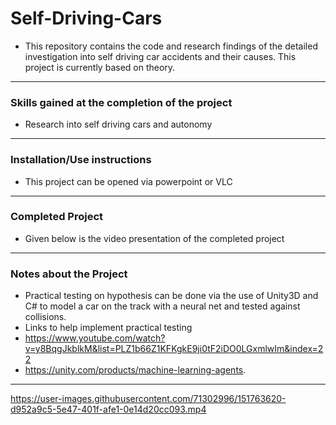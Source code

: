 # Self-Driving-Cars

- This repository contains the code and research findings of the detailed investigation into self driving car accidents and their causes. This project is currently based on theory.

---
### Skills gained at the completion of the project
- Research into self driving cars and autonomy
---
### Installation/Use instructions
-   This project can be opened via powerpoint or VLC
---
### Completed Project
- Given below is the video presentation of the completed project

---
### Notes about the Project
- Practical testing on hypothesis can be done via the use of Unity3D and C# to model a car on the track with a neural net and tested against collisions.
- Links to help implement practical testing  
- https://www.youtube.com/watch?v=y8BqgJkblkM&list=PLZ1b66Z1KFKgkE9ji0tF2iDO0LGxmlwIm&index=22  
- https://unity.com/products/machine-learning-agents.  
---

https://user-images.githubusercontent.com/71302996/151763620-d952a9c5-5e47-401f-afe1-0e14d20cc093.mp4

